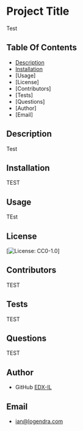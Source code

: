 
# Project Title 
Test

## Table Of Contents
- [Description](#description)
- [Installation](#installation)
- [Usage]
- [License]
- [Contributors]
- [Tests]
- [Questions]
- [Author]
- [Email]

## Description
Test

## Installation
TEST

## Usage
TEst

## License
[![License: CC0-1.0](https://licensebuttons.net/l/zero/1.0/80x15.png)]

## Contributors 
TEST

## Tests
TEST

## Questions
TEST

## Author
- GitHub [EDX-IL](https://github.com/EDX-IL)

## Email
- ian@logendra.com


